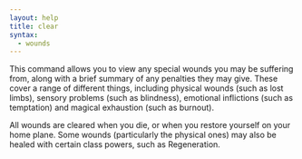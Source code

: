 ```yaml
---
layout: help
title: clear
syntax:
  - wounds
---
```


This command allows you to view any special wounds you may be suffering from, 
along with a brief summary of any penalties they may give.  These cover a range
of different things, including physical wounds (such as lost limbs), sensory 
problems (such as blindness), emotional inflictions (such as temptation) and 
magical exhaustion (such as burnout).

All wounds are cleared when you die, or when you restore yourself on your home 
plane.  Some wounds (particularly the physical ones) may also be healed with 
certain class powers, such as Regeneration.

